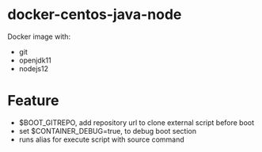 # docker-centos-java-node

Docker image with:

* git
* openjdk11
* nodejs12


# Feature

* $BOOT_GITREPO, add repository url to clone external script before boot
* set $CONTAINER_DEBUG=true, to debug boot section
* runs alias for execute script with source command

